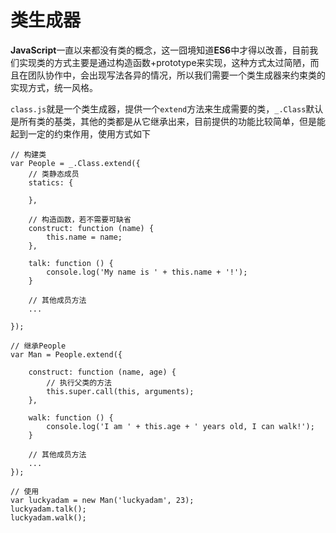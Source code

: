 # 类生成器

**JavaScript**一直以来都没有类的概念，这一囧境知道**ES6**中才得以改善，目前我们实现类的方式主要是通过构造函数+prototype来实现，这种方式太过简陋，而且在团队协作中，会出现写法各异的情况，所以我们需要一个类生成器来约束类的实现方式，统一风格。

``class.js``就是一个类生成器，提供一个``extend``方法来生成需要的类，``_.Class``默认是所有类的基类，其他的类都是从它继承出来，目前提供的功能比较简单，但是能起到一定的约束作用，使用方式如下

```
// 构建类
var People = _.Class.extend({
	// 类静态成员
	statics: {
		
	},
	
	// 构造函数，若不需要可缺省
	construct: function (name) {
		this.name = name;
	},
	
	talk: function () {
		console.log('My name is ' + this.name + '!');
	}
	
	// 其他成员方法
	...

});

// 继承People
var Man = People.extend({

	construct: function (name, age) {
		// 执行父类的方法
		this.super.call(this, arguments);
	},
	
	walk: function () {
		console.log('I am ' + this.age + ' years old, I can walk!');
	}
	
	// 其他成员方法
	...
});

// 使用
var luckyadam = new Man('luckyadam', 23);
luckyadam.talk();
luckyadam.walk();
```